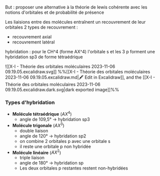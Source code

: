But : proposer une alternative à la théorie de lewis cohérente avec les notions d'orbitales et de probabilité de présence

Les liaisions entre des molécules entraînent un recouvrement de leur orbitales
2 types de recouvrement :
* recouvrement axial
* recouvrement latéral


hybridation : pour le CH^4 (forme AX^4)
l'orbitale s et les 3 p forment une hybridation sp3 de forme tétraédrique

![[X-I - Théorie des orbitales moléculaires 2023-11-06 09.19.05.excalidraw.svg]]
%%[[X-I - Théorie des orbitales moléculaires 2023-11-06 09.19.05.excalidraw.md|🖋 Edit in Excalidraw]], and the [[X-I - Théorie des orbitales moléculaires 2023-11-06 09.19.05.excalidraw.dark.svg|dark exported image]]%%

### Types d'hybridation
* **Molécule tétraédrique** ($AX^4$)
	* angle de 109,5° $\to$ hybridation sp3
* **Molécule trigonale** ($AX^3$)
	* double liaison
	* angle de 120° $\to$ hybridation sp2
	* on combine 2 orbitales p avec une orbitale s
	* il reste une orbitale p non hybridée
* **Molécule linéaire** ($AX^2$)
	* triple liaison
	* angle de 180° $\to$ hybridation sp
	* Les deux orbitales p restantes restent non-hybridées
